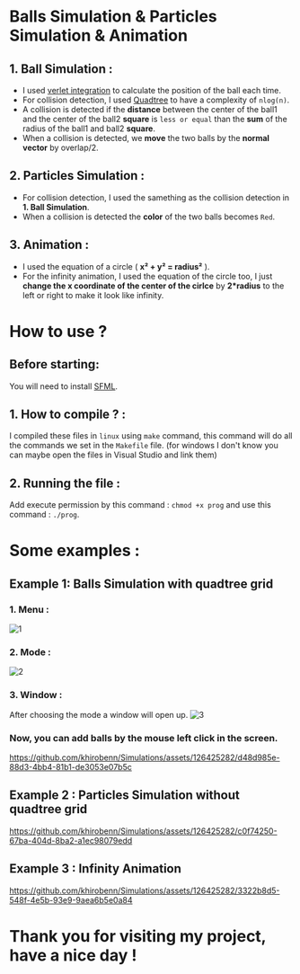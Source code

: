 # Balls Simulation & Particles Simulation & Animation

## 1. Ball Simulation :
- I used [verlet integration](https://en.wikipedia.org/wiki/Verlet_integration) to calculate the position of the ball each time.
- For collision detection, I used [Quadtree](https://en.wikipedia.org/wiki/Quadtree) to have a complexity of `nlog(n)`.
- A collision is detected if the **distance** between the center of the ball1 and the center of the ball2 **square** is `less or equal` than the **sum** of the radius of the ball1 and ball2 **square**.
- When a collision is detected, we **move** the two balls by the **normal vector** by overlap/2.

## 2. Particles Simulation :
- For collision detection, I used the samething as the collision detection in **1. Ball Simulation**.
- When a collision is detected the **color** of the two balls becomes `Red`.

## 3. Animation :
- I used the equation of a circle ( **x² + y² = radius²** ).
- For the infinity animation, I used the equation of the circle too, I just **change the x coordinate of the center of the cirlce** by **2*radius** to the left or right to make it look like infinity.


# How to use ?
## Before starting:
You will need to install [SFML](https://www.sfml-dev.org/index.php).
## 1. How to compile ? :
I compiled these files in `linux` using `make` command, this command will do all the commands we set in the `Makefile` file. (for windows I don't know you can maybe open the files in Visual Studio and link them)
## 2. Running the file :
Add execute permission by this command : `chmod +x prog` and use this command : `./prog`.

# Some examples :
## Example 1: Balls Simulation with quadtree grid
### 1. Menu :
![1](https://github.com/khirobenn/Simulations/assets/126425282/94938e20-21ab-4ce5-b8fe-48910da2daf1)
### 2. Mode :
![2](https://github.com/khirobenn/Simulations/assets/126425282/1ac22517-90ac-4145-9749-f6317ac6a996)

### 3. Window :
After choosing the mode a window will open up.
![3](https://github.com/khirobenn/Simulations/assets/126425282/7bb6341b-7926-4b4c-8473-16202b527e54)

### Now, you can add balls by the mouse left click in the screen.
https://github.com/khirobenn/Simulations/assets/126425282/d48d985e-88d3-4bb4-81b1-de3053e07b5c

## Example 2 : Particles Simulation without quadtree grid
https://github.com/khirobenn/Simulations/assets/126425282/c0f74250-67ba-404d-8ba2-a1ec98079edd

## Example 3 : Infinity Animation
https://github.com/khirobenn/Simulations/assets/126425282/3322b8d5-548f-4e5b-93e9-9aea6b5e0a84

# Thank you for visiting my project, have a nice day !
